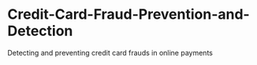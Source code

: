 # Credit-Card-Fraud-Prevention-and-Detection
Detecting and preventing credit card frauds in online payments
